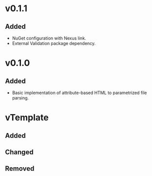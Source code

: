 # v0.1.1
## Added
* NuGet configuration with Nexus link.
* External Validation package dependency.

# v0.1.0
## Added
* Basic implementation of attribute-based HTML to parametrized file parsing.

# vTemplate
## Added
## Changed
## Removed
